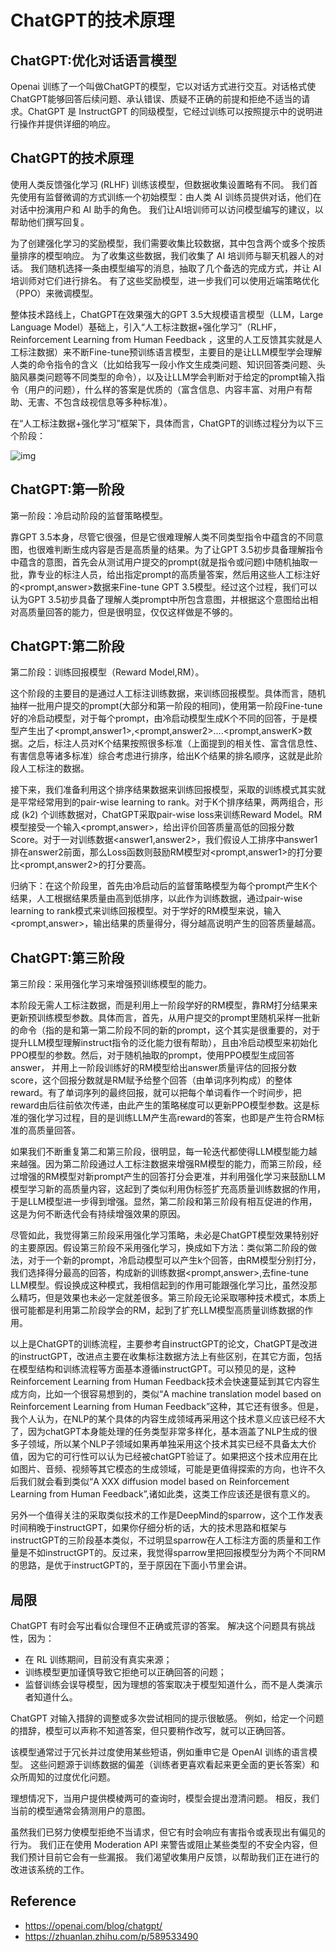 # ChatGPT的技术原理
## ChatGPT:优化对话语言模型

Openai 训练了一个叫做ChatGPT的模型，它以对话方式进行交互。对话格式使ChatGPT能够回答后续问题、承认错误、质疑不正确的前提和拒绝不适当的请求。ChatGPT 是 InstructGPT 的同级模型，它经过训练可以按照提示中的说明进行操作并提供详细的响应。

## ChatGPT的技术原理

使用人类反馈强化学习 (RLHF) 训练该模型，但数据收集设置略有不同。 我们首先使用有监督微调的方式训练一个初始模型：由人类 AI 训练员提供对话，他们在对话中扮演用户和 AI 助手的角色。 我们让AI培训师可以访问模型编写的建议，以帮助他们撰写回复。

为了创建强化学习的奖励模型，我们需要收集比较数据，其中包含两个或多个按质量排序的模型响应。 为了收集这些数据，我们收集了 AI 培训师与聊天机器人的对话。 我们随机选择一条由模型编写的消息，抽取了几个备选的完成方式，并让 AI 培训师对它们进行排名。 有了这些奖励模型，进一步我们可以使用近端策略优化（PPO）来微调模型。

整体技术路线上，ChatGPT在效果强大的GPT 3.5大规模语言模型（LLM，Large Language Model）基础上，引入“人工标注数据+强化学习”（RLHF，Reinforcement Learning from Human Feedback ，这里的人工反馈其实就是人工标注数据）来不断Fine-tune预训练语言模型，主要目的是让LLM模型学会理解人类的命令指令的含义（比如给我写一段小作文生成类问题、知识回答类问题、头脑风暴类问题等不同类型的命令），以及让LLM学会判断对于给定的prompt输入指令（用户的问题），什么样的答案是优质的（富含信息、内容丰富、对用户有帮助、无害、不包含歧视信息等多种标准）。

在“人工标注数据+强化学习”框架下，具体而言，ChatGPT的训练过程分为以下三个阶段：

![img](https://cdn.openai.com/chatgpt/draft-20221129c/ChatGPT_Diagram.svg)

## ChatGPT:第一阶段

第一阶段：冷启动阶段的监督策略模型。

靠GPT 3.5本身，尽管它很强，但是它很难理解人类不同类型指令中蕴含的不同意图，也很难判断生成内容是否是高质量的结果。为了让GPT 3.5初步具备理解指令中蕴含的意图，首先会从测试用户提交的prompt(就是指令或问题)中随机抽取一批，靠专业的标注人员，给出指定prompt的高质量答案，然后用这些人工标注好的<prompt,answer>数据来Fine-tune GPT 3.5模型。经过这个过程，我们可以认为GPT 3.5初步具备了理解人类prompt中所包含意图，并根据这个意图给出相对高质量回答的能力，但是很明显，仅仅这样做是不够的。

## ChatGPT:第二阶段

第二阶段：训练回报模型（Reward Model,RM）。

这个阶段的主要目的是通过人工标注训练数据，来训练回报模型。具体而言，随机抽样一批用户提交的prompt(大部分和第一阶段的相同)，使用第一阶段Fine-tune好的冷启动模型，对于每个prompt，由冷启动模型生成K个不同的回答，于是模型产生出了<prompt,answer1>,<prompt,answer2>….<prompt,answerK>数据。之后，标注人员对K个结果按照很多标准（上面提到的相关性、富含信息性、有害信息等诸多标准）综合考虑进行排序，给出K个结果的排名顺序，这就是此阶段人工标注的数据。

接下来，我们准备利用这个排序结果数据来训练回报模型，采取的训练模式其实就是平常经常用到的pair-wise learning to rank。对于K个排序结果，两两组合，形成 (k2) 个训练数据对，ChatGPT采取pair-wise loss来训练Reward Model。RM模型接受一个输入<prompt,answer>，给出评价回答质量高低的回报分数Score。对于一对训练数据<answer1,answer2>，我们假设人工排序中answer1排在answer2前面，那么Loss函数则鼓励RM模型对<prompt,answer1>的打分要比<prompt,answer2>的打分要高。

归纳下：在这个阶段里，首先由冷启动后的监督策略模型为每个prompt产生K个结果，人工根据结果质量由高到低排序，以此作为训练数据，通过pair-wise learning to rank模式来训练回报模型。对于学好的RM模型来说，输入<prompt,answer>，输出结果的质量得分，得分越高说明产生的回答质量越高。

## ChatGPT:第三阶段

第三阶段：采用强化学习来增强预训练模型的能力。

本阶段无需人工标注数据，而是利用上一阶段学好的RM模型，靠RM打分结果来更新预训练模型参数。具体而言，首先，从用户提交的prompt里随机采样一批新的命令（指的是和第一第二阶段不同的新的prompt，这个其实是很重要的，对于提升LLM模型理解instruct指令的泛化能力很有帮助），且由冷启动模型来初始化PPO模型的参数。然后，对于随机抽取的prompt，使用PPO模型生成回答answer， 并用上一阶段训练好的RM模型给出answer质量评估的回报分数score，这个回报分数就是RM赋予给整个回答（由单词序列构成）的整体reward。有了单词序列的最终回报，就可以把每个单词看作一个时间步，把reward由后往前依次传递，由此产生的策略梯度可以更新PPO模型参数。这是标准的强化学习过程，目的是训练LLM产生高reward的答案，也即是产生符合RM标准的高质量回答。

如果我们不断重复第二和第三阶段，很明显，每一轮迭代都使得LLM模型能力越来越强。因为第二阶段通过人工标注数据来增强RM模型的能力，而第三阶段，经过增强的RM模型对新prompt产生的回答打分会更准，并利用强化学习来鼓励LLM模型学习新的高质量内容，这起到了类似利用伪标签扩充高质量训练数据的作用，于是LLM模型进一步得到增强。显然，第二阶段和第三阶段有相互促进的作用，这是为何不断迭代会有持续增强效果的原因。

尽管如此，我觉得第三阶段采用强化学习策略，未必是ChatGPT模型效果特别好的主要原因。假设第三阶段不采用强化学习，换成如下方法：类似第二阶段的做法，对于一个新的prompt，冷启动模型可以产生k个回答，由RM模型分别打分，我们选择得分最高的回答，构成新的训练数据<prompt,answer>,去fine-tune LLM模型。假设换成这种模式，我相信起到的作用可能跟强化学习比，虽然没那么精巧，但是效果也未必一定就差很多。第三阶段无论采取哪种技术模式，本质上很可能都是利用第二阶段学会的RM，起到了扩充LLM模型高质量训练数据的作用。

以上是ChatGPT的训练流程，主要参考自instructGPT的论文，ChatGPT是改进的instructGPT，改进点主要在收集标注数据方法上有些区别，在其它方面，包括在模型结构和训练流程等方面基本遵循instructGPT。可以预见的是，这种Reinforcement Learning from Human Feedback技术会快速蔓延到其它内容生成方向，比如一个很容易想到的，类似“A machine translation model based on Reinforcement Learning from Human Feedback”这种，其它还有很多。但是，我个人认为，在NLP的某个具体的内容生成领域再采用这个技术意义应该已经不大了，因为chatGPT本身能处理的任务类型非常多样化，基本涵盖了NLP生成的很多子领域，所以某个NLP子领域如果再单独采用这个技术其实已经不具备太大价值，因为它的可行性可以认为已经被chatGPT验证了。如果把这个技术应用在比如图片、音频、视频等其它模态的生成领域，可能是更值得探索的方向，也许不久后我们就会看到类似“A XXX diffusion model based on Reinforcement Learning from Human Feedback”,诸如此类，这类工作应该还是很有意义的。

另外一个值得关注的采取类似技术的工作是DeepMind的sparrow，这个工作发表时间稍晚于instructGPT，如果你仔细分析的话，大的技术思路和框架与instructGPT的三阶段基本类似，不过明显sparrow在人工标注方面的质量和工作量是不如instructGPT的。反过来，我觉得sparrow里把回报模型分为两个不同RM的思路，是优于instructGPT的，至于原因在下面小节里会讲。

## 局限

ChatGPT 有时会写出看似合理但不正确或荒谬的答案。 解决这个问题具有挑战性，因为：

- 在 RL 训练期间，目前没有真实来源；
- 训练模型更加谨慎导致它拒绝可以正确回答的问题；
- 监督训练会误导模型，因为理想的答案取决于模型知道什么，而不是人类演示者知道什么。

ChatGPT 对输入措辞的调整或多次尝试相同的提示很敏感。 例如，给定一个问题的措辞，模型可以声称不知道答案，但只要稍作改写，就可以正确回答。

该模型通常过于冗长并过度使用某些短语，例如重申它是 OpenAI 训练的语言模型。 这些问题源于训练数据的偏差（训练者更喜欢看起来更全面的更长答案）和众所周知的过度优化问题。

理想情况下，当用户提供模棱两可的查询时，模型会提出澄清问题。 相反，我们当前的模型通常会猜测用户的意图。

虽然我们已努力使模型拒绝不当请求，但它有时会响应有害指令或表现出有偏见的行为。 我们正在使用 Moderation API 来警告或阻止某些类型的不安全内容，但我们预计目前它会有一些漏报。 我们渴望收集用户反馈，以帮助我们正在进行的改进该系统的工作。



## Reference

- https://openai.com/blog/chatgpt/
- https://zhuanlan.zhihu.com/p/589533490
